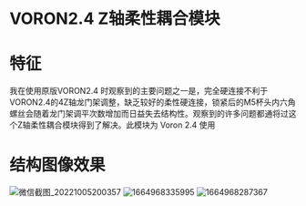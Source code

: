 # VORON2.4 Z轴柔性耦合模块
# 特征
我在使用原版VORON2.4 时观察到的主要问题之一是，完全硬连接不利于VORON2.4的4Z轴龙门架调整，缺乏较好的柔性硬连接，锁紧后的M5杯头内六角螺丝会随着龙门架调平次数增加而日益失去结构性。观察到的许多问题都通将过这个Z轴柔性耦合模块得到了解决。此模块为 Voron 2.4 使用
# 结构图像效果
![微信截图_20221005200357](https://user-images.githubusercontent.com/92136903/194059912-fa86ce8d-dcd1-49b8-a5af-bea3e4708416.png)
![1664968335995](https://user-images.githubusercontent.com/92136903/194059936-1ca99f86-8518-46d2-88f2-a1e535af5468.jpg)
![1664968287367](https://user-images.githubusercontent.com/92136903/198836850-4e314dc7-9282-4126-ba37-90fb6df349b0.jpg)
